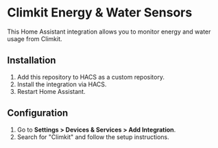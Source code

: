 # Climkit Energy & Water Sensors

This Home Assistant integration allows you to monitor energy and water usage from Climkit.

## Installation

1. Add this repository to HACS as a custom repository.
2. Install the integration via HACS.
3. Restart Home Assistant.

## Configuration

1. Go to **Settings > Devices & Services > Add Integration**.
2. Search for "Climkit" and follow the setup instructions.